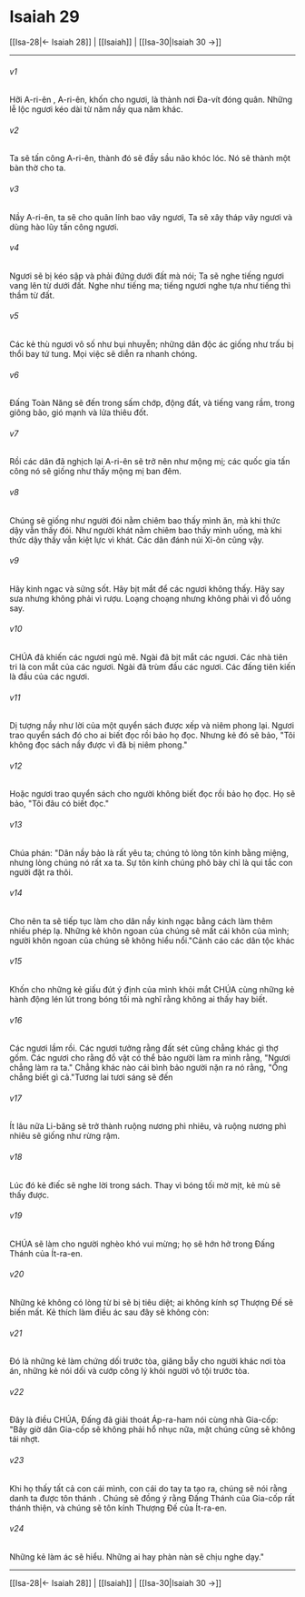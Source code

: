 # Isaiah 29

[[Isa-28|← Isaiah 28]] | [[Isaiah]] | [[Isa-30|Isaiah 30 →]]
***



###### v1 
Hỡi A-ri-ên , A-ri-ên, khốn cho ngươi, là thành nơi Đa-vít đóng quân. Những lễ lộc ngươi kéo dài từ năm nầy qua năm khác. 

###### v2 
Ta sẽ tấn công A-ri-ên, thành đó sẽ đầy sầu não khóc lóc. Nó sẽ thành một bàn thờ cho ta. 

###### v3 
Nầy A-ri-ên, ta sẽ cho quân lính bao vây ngươi, Ta sẽ xây tháp vây ngươi và dùng hào lũy tấn công ngươi. 

###### v4 
Ngươi sẽ bị kéo sập và phải đứng dưới đất mà nói; Ta sẽ nghe tiếng ngươi vang lên từ dưới đất. Nghe như tiếng ma; tiếng ngươi nghe tựa như tiếng thì thầm từ đất. 

###### v5 
Các kẻ thù ngươi vô số như bụi nhuyễn; những dân độc ác giống như trấu bị thổi bay tứ tung. Mọi việc sẽ diễn ra nhanh chóng. 

###### v6 
Đấng Toàn Năng sẽ đến trong sấm chớp, động đất, và tiếng vang rầm, trong giông bão, gió mạnh và lửa thiêu đốt. 

###### v7 
Rồi các dân đã nghịch lại A-ri-ên sẽ trở nên như mộng mị; các quốc gia tấn công nó sẽ giống như thấy mộng mị ban đêm. 

###### v8 
Chúng sẽ giống như người đói nằm chiêm bao thấy mình ăn, mà khi thức dậy vẫn thấy đói. Như người khát nằm chiêm bao thấy mình uống, mà khi thức dậy thấy vẫn kiệt lực vì khát. Các dân đánh núi Xi-ôn cũng vậy. 

###### v9 
Hãy kinh ngạc và sửng sốt. Hãy bịt mắt để các ngươi không thấy. Hãy say sưa nhưng không phải vì rượu. Loạng choạng nhưng không phải vì đồ uống say. 

###### v10 
CHÚA đã khiến các ngươi ngủ mê. Ngài đã bịt mắt các ngươi. Các nhà tiên tri là con mắt của các ngươi. Ngài đã trùm đầu các ngươi. Các đấng tiên kiến là đầu của các ngươi. 

###### v11 
Dị tượng nầy như lời của một quyển sách được xếp và niêm phong lại. Ngươi trao quyển sách đó cho ai biết đọc rồi bảo họ đọc. Nhưng kẻ đó sẽ bảo, "Tôi không đọc sách nầy được vì đã bị niêm phong." 

###### v12 
Hoặc ngươi trao quyển sách cho người không biết đọc rồi bảo họ đọc. Họ sẽ bảo, "Tôi đâu có biết đọc." 

###### v13 
Chúa phán: "Dân nầy bảo là rất yêu ta; chúng tỏ lòng tôn kính bằng miệng, nhưng lòng chúng nó rất xa ta. Sự tôn kính chúng phô bày chỉ là qui tắc con người đặt ra thôi. 

###### v14 
Cho nên ta sẽ tiếp tục làm cho dân nầy kinh ngạc bằng cách làm thêm nhiều phép lạ. Những kẻ khôn ngoan của chúng sẽ mất cái khôn của mình; người khôn ngoan của chúng sẽ không hiểu nổi."Cảnh cáo các dân tộc khác 

###### v15 
Khốn cho những kẻ giấu đút ý định của mình khỏi mắt CHÚA cùng những kẻ hành động lén lút trong bóng tối mà nghĩ rằng không ai thấy hay biết. 

###### v16 
Các ngươi lầm rồi. Các ngươi tưởng rằng đất sét cũng chẳng khác gì thợ gốm. Các ngươi cho rằng đồ vật có thể bảo người làm ra mình rằng, "Ngươi chẳng làm ra ta." Chẳng khác nào cái bình bảo người nặn ra nó rằng, "Ông chẳng biết gì cả."Tương lai tươi sáng sẽ đến 

###### v17 
Ít lâu nữa Li-băng sẽ trở thành ruộng nương phì nhiêu, và ruộng nương phì nhiêu sẽ giống như rừng rậm. 

###### v18 
Lúc đó kẻ điếc sẽ nghe lời trong sách. Thay vì bóng tối mờ mịt, kẻ mù sẽ thấy được. 

###### v19 
CHÚA sẽ làm cho người nghèo khó vui mừng; họ sẽ hớn hở trong Đấng Thánh của Ít-ra-en. 

###### v20 
Những kẻ không có lòng từ bi sẽ bị tiêu diệt; ai không kính sợ Thượng Đế sẽ biến mất. Kẻ thích làm điều ác sau đây sẽ không còn: 

###### v21 
Đó là những kẻ làm chứng dối trước tòa, giăng bẫy cho người khác nơi tòa án, những kẻ nói dối và cướp công lý khỏi người vô tội trước tòa. 

###### v22 
Đây là điều CHÚA, Đấng đã giải thoát Áp-ra-ham nói cùng nhà Gia-cốp: "Bây giờ dân Gia-cốp sẽ không phải hổ nhục nữa, mặt chúng cũng sẽ không tái nhợt. 

###### v23 
Khi họ thấy tất cả con cái mình, con cái do tay ta tạo ra, chúng sẽ nói rằng danh ta được tôn thánh . Chúng sẽ đồng ý rằng Đấng Thánh của Gia-cốp rất thánh thiện, và chúng sẽ tôn kính Thượng Đế của Ít-ra-en. 

###### v24 
Những kẻ làm ác sẽ hiểu. Những ai hay phàn nàn sẽ chịu nghe dạy."

***
[[Isa-28|← Isaiah 28]] | [[Isaiah]] | [[Isa-30|Isaiah 30 →]]
